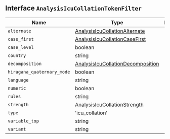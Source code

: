 ## Interface `AnalysisIcuCollationTokenFilter`

| Name | Type | Description |
| - | - | - |
| `alternate` | [AnalysisIcuCollationAlternate](./AnalysisIcuCollationAlternate.md) | &nbsp; |
| `case_first` | [AnalysisIcuCollationCaseFirst](./AnalysisIcuCollationCaseFirst.md) | &nbsp; |
| `case_level` | boolean | &nbsp; |
| `country` | string | &nbsp; |
| `decomposition` | [AnalysisIcuCollationDecomposition](./AnalysisIcuCollationDecomposition.md) | &nbsp; |
| `hiragana_quaternary_mode` | boolean | &nbsp; |
| `language` | string | &nbsp; |
| `numeric` | boolean | &nbsp; |
| `rules` | string | &nbsp; |
| `strength` | [AnalysisIcuCollationStrength](./AnalysisIcuCollationStrength.md) | &nbsp; |
| `type` | 'icu_collation' | &nbsp; |
| `variable_top` | string | &nbsp; |
| `variant` | string | &nbsp; |
